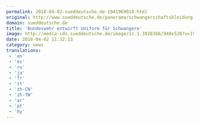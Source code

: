 ```yaml
---
permalink: 2018-04-02-sueddeutsche.de-1941969018.html
original: http://www.sueddeutsche.de/panorama/schwangerschaftskleidung-bundeswehr-entwirft-uniform-fuer-schwangere-1.3928350
domain: sueddeutsche.de
title: 'Bundeswehr entwirft Uniform für Schwangere'
image: http://media-cdn.sueddeutsche.de/image/sz.1.3928366/940x528?v=1522666646
date: 2018-04-02 11:32:13
category: news
translations: 
 - 'en'
 - 'es'
 - 'ru'
 - 'ja'
 - 'fr'
 - 'it'
 - 'zh-CN'
 - 'zh-TW'
 - 'ar'
 - 'pt'
 - 'hy'
---
```


